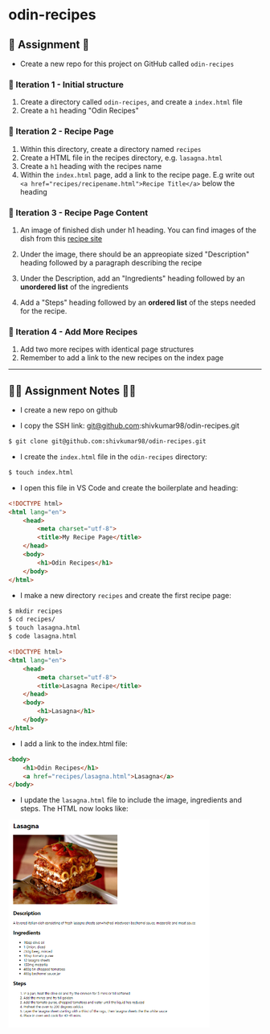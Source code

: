 # odin-recipes

## 📜 Assignment 📜

* Create a new repo for this project on GitHub called `odin-recipes`

### 🔴 Iteration 1 - Initial structure

1) Create a directory called `odin-recipes`, and create a `index.html` file
2) Create a `h1` heading "Odin Recipes"

### 🔴 Iteration 2 - Recipe Page

1) Within this directory, create a directory named `recipes`
2) Create a HTML file in the recipes directory, e.g. `lasagna.html`
3) Create a `h1` heading with the recipes name
4) Within the `index.html` page, add a link to the recipe page. E.g write out `<a href="recipes/recipename.html">Recipe Title</a>` below the heading

### 🔴 Iteration 3 - Recipe Page Content

1) An image of finished dish under h1 heading. You can find images of the dish from this [recipe site](https://www.allrecipes.com/)

2) Under the image, there should be an appreopiate sized "Description" heading followed by a paragraph describing the recipe

3) Under the Description, add an "Ingredients" heading followed by an **unordered list** of the ingredients

4) Add a "Steps" heading followed by an **ordered list** of the steps needed for the recipe.

### 🔴 Iteration 4 - Add More Recipes

1) Add two more recipes with identical page structures
2) Remember to add a link to the new recipes on the index page

<hr>

## 👨‍💻 Assignment Notes 👨‍💻

* I create a new repo on github

* I copy the SSH link: git@github.com:shivkumar98/odin-recipes.git

```sh
$ git clone git@github.com:shivkumar98/odin-recipes.git
```

* I create the `index.html` file in the `odin-recipes` directory:

```sh
$ touch index.html
```

* I open this file in VS Code and create the boilerplate and heading:

```html
<!DOCTYPE html>
<html lang="en">
    <head>
        <meta charset="utf-8">
        <title>My Recipe Page</title>
    </head>
    <body>
        <h1>Odin Recipes</h1>
    </body>
</html>
```

* I make a new directory `recipes` and create the first recipe page:

```sh
$ mkdir recipes
$ cd recipes/
$ touch lasagna.html
$ code lasagna.html
```

```html
<!DOCTYPE html>
<html lang="en">
    <head>
        <meta charset="utf-8">
        <title>Lasagna Recipe</title>
    </head>
    <body>
        <h1>Lasagna</h1>
    </body>
</html>
```

* I add a link to the index.html file:

```html
<body>
    <h1>Odin Recipes</h1>
    <a href="recipes/lasagna.html">Lasagna</a>
</body>
```

* I update the `lasagna.html` file to include the image, ingredients and steps. The HTML now looks like:

<img src="screenshots/2023-06-10-14-59-30.png" width="400px">